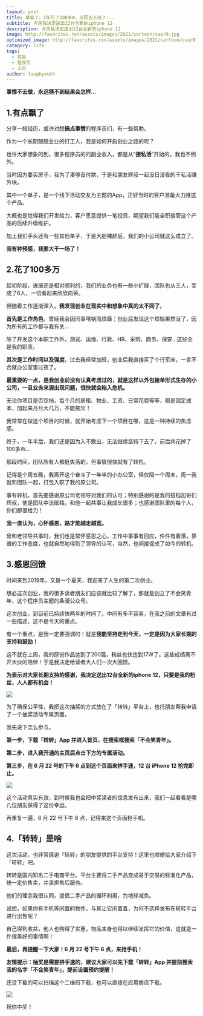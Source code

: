 ```yaml
---
layout: post
title: 草率了，1年花了100多W，又回去上班了...
subtitle: 今天我决定送出12台全新的iphone 12
description: 今天我决定送出12台全新的iphone 12
image: http://favorites.ren/assets/images/2021/cartoon/cao/0.jpg
optimized_image: http://favorites.ren/assets/images/2021/cartoon/cao/0.jpg
category: life
tags:
  - 奖励
  - 程序员
  - 上班
author: laughyouth
---
```



**事情不去做，永远猜不到结果会怎样...**

## 1.有点飘了

分享一段经历，或许对想**搞点事情**的程序员们，有一些帮助。

作为一个长期兢兢业业的打工人，我是如何开启创业之路的呢？

也许大家想象的到，很多程序员的的副业收入，都是从“**接私活**”开始的。我也不例外。

当时因为要买房子，我为了凑够首付款，于是和朋友辉叔一起没日没夜的干私活赚外块。

其中一个单子，是一个线下活动交友为主题的App，正好当时的客户准备大力推这个产品。

大概也是觉得我们开发给力，客户愿意提供一笔投资，期望我们能全职接管这个产品的后续升级维护。

加上我们手头还有一些其他单子，于是大胆裸辞后，我们的小公司就这么成立了。

**我有种预感，我要大干一场了！**

## 2.花了100多万

起初阶段，进展还是相对顺利的，我们的业务也有一些小扩展，团队也从三人，变成了6人，一切看起来欣欣向荣。

但随着工作逐渐深入，**我发现创业在现实中和想象中真的太不同了**。

**首先是工作角色**。曾经我会因同事甩锅而烦躁；创业后发现这个烦恼果然没了，因为所有的工作都与我有关...

除了开发这个本职工作外，测试、运维、行政、HR、采购、商务、保安...这些全是我的职责。

**其次是工作时间以及强度**。过去我经常加班，创业后我直接买了个行军床，一言不合就办公室里过夜了。

**最重要的一点，是我创业前没有认真考虑过的，就是这样以外包接单形式生存的小公司，一旦业务来源出现问题，很快就会陷入危机。**

无论你项目是否空挡，每个月的房租、物业、工资、日常花费等等，都是固定成本，加起来月月大几万，不能拖欠！

我常常在做这个项目的时候，就开始考虑下一个项目在哪，这是一种持续的焦虑感。

终于，一年半后，我们还是因为入不敷出，无法继续坚持下去了，前后共花掉了100多W...

那段时间，团队所有人都挺失落的，但事情很快就有了转机。

记得是个周五晚，我离开这个奋斗了一年半的小办公室，但仅隔一个周末，周一我就和团队一起，打包入职了我的原公司。

事有转机，首先要感谢原公司老领导对我们的认可；特别感谢的是我的搭档加哥们辉叔，他是团队中流砥柱，和他一起共事让我成长很多；也感谢团队里的每个人，你们都很给力！

**我一直认为，心怀感恩，路才能越走越宽。**

曾和老领导共事时，我们也是常怀感恩之心，工作中事事有回应，件件有着落，靠谱的工作态度，也就自然地得到了领导的认可，当然，也间接促成了如今的转机。

## 3.感恩回馈

时间来到2019年，又是一个夏天，我迎来了人生的第二次创业。

想必这次创业，我的很多读者朋友们应该就比较了解了，那就是创立了不会笑青年，这个程序员主题的条漫公众号。

这次创业，到目前已持续快两年的时间了。中间有多不容易，在我之前的文章有过一些描述，这不是今天的重点。

有一个重点，是我一定要强调的！就是**我能坚持走到今天，一定是因为大家长期的支持和鼓励！**

这不就在上周，我的原创作品达到了200篇，粉丝也快达到17W了。这些成绩离不开大伙的陪伴！于是我决定给读者大人们一次大回馈。

**为表示对大家长期支持的感谢，我决定送出12台全新的iphone 12，只要是我的粉丝，人人都有机会！**

![](http://favorites.ren/assets/images/2021/cartoon/you/640.png)

为了确保公平性，我把这次抽奖的方式放在了「转转」平台上，也托朋友帮我申请了一个抽奖活动专属页面。

我先说下怎么参与。

**第一步，下载「转转」App 并进入首页，在搜索框搜索「不会笑青年」。**

**第二步，进入我开通的主页后点击下方的专属活动。**

**第三步，在 6 月 22 号的下午 6 点到这个页面来拼手速，12 台 iPhone 12 抢完即止。**

![](http://favorites.ren/assets/images/2021/cartoon/you/640-1.png)

这个活动真实有效，到时候我也会把中奖读者的信息发布出来，我们一起看看是哪几位朋友获得了这份幸运。

再重复一遍，6 月 22 号下午 6 点，记得来这个页面抢手机。

## 4.「转转」是啥

这次活动，也非常感谢「转转」的朋友提供的平台支持！这里也顺便给大家介绍下「转转」吧。

转转是国内知名二手电商平台。平台主要将二手产品变成易于交易的标准化产品，统一定价售卖，并承担售后服务。

他们的理念我很认同，提倡二手产品的循环利用，为地球减负。

试想，如果你有手机等闲置的物件，与其让它闲置着，为何不选择发布在转转平台进行出售呢？

自己得到收益，他人也购得了实惠，物品本身也得以继续发挥它的价值，这就是一件很美好的事情啊！

**最后，再提醒一下大家！6 月 22 号下午 6 点，来抢手机！**

**友情提示：抽奖是需要拼手速的，建议大家可以先下载「转转」App 并提前搜索我的名字「不会笑青年」，提前设置预约提醒！**

还没下载的可以扫描这个二维码下载，也可以直接在应用商店下载。

![](http://favorites.ren/assets/images/2021/cartoon/you/640-2.png)

祝你中奖！






